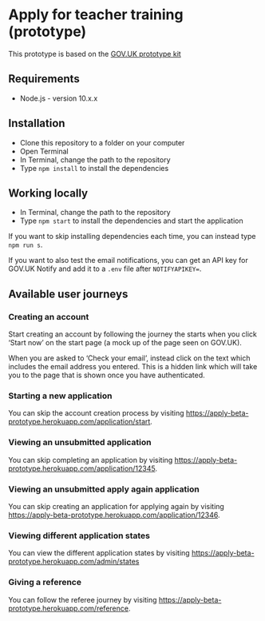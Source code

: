 # Apply for teacher training (prototype)

This prototype is based on the [GOV.UK prototype kit](https://github.com/alphagov/govuk-prototype-kit)

## Requirements

* Node.js - version 10.x.x

## Installation

* Clone this repository to a folder on your computer
* Open Terminal
* In Terminal, change the path to the repository
* Type `npm install` to install the dependencies

## Working locally

* In Terminal, change the path to the repository
* Type `npm start` to install the dependencies and start the application

If you want to skip installing dependencies each time, you can instead type `npm run s`.

If you want to also test the email notifications, you can get an API key for GOV.UK Notify and add it to a `.env` file after `NOTIFYAPIKEY=`.

## Available user journeys

### Creating an account

Start creating an account by following the journey the starts when you click ‘Start now’ on the start page (a mock up of the page seen on GOV.UK).

When you are asked to ‘Check your email’, instead click on the text which includes the email address you entered. This is a hidden link which will take you to the page that is shown once you have authenticated.

### Starting a new application

You can skip the account creation process by visiting <https://apply-beta-prototype.herokuapp.com/application/start>.

### Viewing an unsubmitted application

You can skip completing an application by visiting <https://apply-beta-prototype.herokuapp.com/application/12345>.

### Viewing an unsubmitted apply again application

You can skip creating an application for applying again by visiting <https://apply-beta-prototype.herokuapp.com/application/12346>.

### Viewing different application states

You can view the different application states by visiting <https://apply-beta-prototype.herokuapp.com/admin/states>

### Giving a reference

You can follow the referee journey by visiting <https://apply-beta-prototype.herokuapp.com/reference>.
